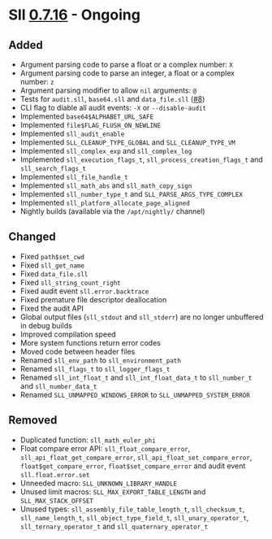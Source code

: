# Sll [0.7.16] - Ongoing

## Added

- Argument parsing code to parse a float or a complex number: `X`
- Argument parsing code to parse an integer, a float or a complex number: `z`
- Argument parsing modifier to allow `nil` arguments: `@`
- Tests for `audit.sll`, `base64.sll` and `data_file.sll` ([#8])
- CLI flag to diable all audit events: `-X` or `--disable-audit`
- Implemented `base64$ALPHABET_URL_SAFE`
- Implemented `file$FLAG_FLUSH_ON_NEWLINE`
- Implemented `sll_audit_enable`
- Implemented `SLL_CLEANUP_TYPE_GLOBAL` and `SLL_CLEANUP_TYPE_VM`
- Implemented `sll_complex_exp` and `sll_complex_log`
- Implemented `sll_execution_flags_t`, `sll_process_creation_flags_t` and `sll_search_flags_t`
- Implemented `sll_file_handle_t`
- Implemented `sll_math_abs` and `sll_math_copy_sign`
- Implemented `sll_number_type_t` and `SLL_PARSE_ARGS_TYPE_COMPLEX`
- Implemented `sll_platform_allocate_page_aligned`
- Nightly builds (available via the `/apt/nightly/` channel)

## Changed

- Fixed `path$set_cwd`
- Fixed `sll_get_name`
- Fixed `data_file.sll`
- Fixed `sll_string_count_right`
- Fixed audit event `sll.error.backtrace`
- Fixed premature file descriptor deallocation
- Fixed the audit API
- Global output files (`sll_stdout` and `sll_stderr`) are no longer unbuffered in debug builds
- Improved compilation speed
- More system functions return error codes
- Moved code between header files
- Renamed `sll_env_path` to `sll_environment_path`
- Renamed `sll_flags_t` to `sll_logger_flags_t`
- Renamed `sll_int_float_t` and `sll_int_float_data_t` to `sll_number_t` and `sll_number_data_t`
- Renamed `SLL_UNMAPPED_WINDOWS_ERROR` to `SLL_UNMAPPED_SYSTEM_ERROR`

## Removed

- Duplicated function: `sll_math_euler_phi`
- Float compare error API: `sll_float_compare_error`, `sll_api_float_get_compare_error`, `sll_api_float_set_compare_error`, `float$get_compare_error`, `float$set_compare_error` and audit event `sll.float.error.set`
- Unneeded macro: `SLL_UNKNOWN_LIBRARY_HANDLE`
- Unused limit macros: `SLL_MAX_EXPORT_TABLE_LENGTH` and `SLL_MAX_STACK_OFFSET`
- Unused types: `sll_assembly_file_table_length_t`, `sll_checksum_t`, `sll_name_length_t`, `sll_object_type_field_t`, `sll_unary_operator_t`, `sll_ternary_operator_t` and `sll_quaternary_operator_t`

[0.7.16]: https://github.com/sl-lang/sll/compare/sll-v0.7.15...main
[#8]: https://github.com/sl-lang/sll/issues/8
